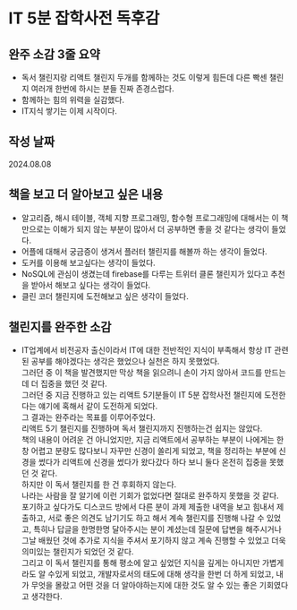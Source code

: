 # IT 5분 잡학사전 독후감


## 완주 소감 3줄 요약

- 독서 챌린지랑 리액트 챌린지 두개를 함께하는 것도 이렇게 힘든데 다른 빡센 챌린지 여러개 한번에 하시는 분들 진짜 존경스럽다.
- 함께하는 힘의 위력을 실감했다.
- IT지식 쌓기는 이제 시작이다.

## 작성 날짜

2024.08.08


## 책을 보고 더 알아보고 싶은 내용

- 알고리즘, 해시 테이블, 객체 지향 프로그래밍, 함수형 프로그래밍에 대해서는 이 책만으로는 이해가 되지 않는 부분이 많아서 더 공부하면 좋을 것 같다는 생각이 들었다.
- 어플에 대해서 궁금증이 생겨서 플러터 챌린지를 해볼까 하는 생각이 들었다.
- 도커를 이용해 보고싶다는 생각이 들었다.
- NoSQL에 관심이 생겼는데 firebase를 다루는 트위터 클론 챌린지가 있다고 추천을 받아서 해보고 싶다는 생각이 들었다.
- 클린 코더 챌린지에 도전해보고 싶은 생각이 들었다.


## 챌린지를 완주한 소감

- IT업계에서 비전공자 출신이라서 IT에 대한 전반적인 지식이 부족해서 항상 IT 관련된 공부를 해야겠다는 생각은 했었으나 실천은 하지 못했었다.<br/>
그러던 중 이 책을 발견했지만 막상 책을 읽으려니 손이 가지 않아서 코드를 만드는 데 더 집중을 했던 것 같다.<br/>
그러던 중 지금 진행하고 있는 리액트 5기분들이 IT 5분 잡학사전 챌린지에 도전한다는 얘기에 혹해서 같이 도전하게 되었다.<br/>
그 결과는 완주라는 목표를 이루어주었다.<br/>
리액트 5기 챌린지를 진행하며 독서 챌린지까지 진행하는건 쉽지는 않았다.<br/>
책의 내용이 어려운 건 아니었지만, 지금 리액트에서 공부하는 부분이 나에게는 한창 어렵고 분량도 많다보니 자꾸만 신경이 쏠리게 되었고, 책을 정리하는 부분에 신경을 썼다가 리액트에 신경을 썼다가 왔다갔다 하다 보니 둘다 온전히 집중을 못했던 것 같다.<br/>
하지만 이 독서 챌린지를 한 건 후회하지 않는다.<br/>
나라는 사람을 잘 알기에 이런 기회가 없었다면 절대로 완주하지 못했을 것 같다.<br/>
포기하고 싶다가도 디스코드 방에서 다른 분이 과제 제출한 내역을 보고 힘내서 제출하고, 서로 좋은 의견도 남기기도 하고 해서 계속 챌린지를 진행해 나갈 수 있었고, 특히나 답글을 한명한명 달아주시는 분이 계셨는데 질문에 답변을 해주시거나 그날 배웠던 것에 추가로 지식을 주셔서 포기하지 않고 계속 진행할 수 있었고 더욱 의미있는 챌린지가 되었던 것 같다.<br/>
그리고 이 독서 챌린지를 통해 평소에 알고 싶었던 지식을 깊게는 아니지만 가볍게라도 알 수있게 되었고, 개발자로서의 태도에 대해 생각을 한번 더 하게 되었고, 내가 무엇을 몰랐고 어떤 것을 더 알아야하는지에 대한 것도 알 수 있는 좋은 기회였다고 생각한다. 

